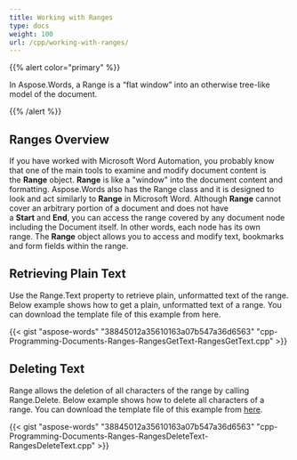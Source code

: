 ```yaml
---
title: Working with Ranges
type: docs
weight: 100
url: /cpp/working-with-ranges/
---
```


{{% alert color="primary" %}} 

In Aspose.Words, a Range is a “flat window” into an otherwise tree-like model of the document.

{{% /alert %}} 

## **Ranges Overview**

If you have worked with Microsoft Word Automation, you probably know that one of the main tools to examine and modify document content is the **Range** object. **Range** is like a "window" into the document content and formatting. Aspose.Words also has the Range class and it is designed to look and act similarly to **Range** in Microsoft Word. Although **Range** cannot cover an arbitrary portion of a document and does not have a **Start** and **End**, you can access the range covered by any document node including the Document itself. In other words, each node has its own range. The **Range** object allows you to access and modify text, bookmarks and form fields within the range.

## **Retrieving Plain Text**

Use the Range.Text property to retrieve plain, unformatted text of the range. Below example shows how to get a plain, unformatted text of a range. You can download the template file of this example from here.

{{< gist "aspose-words" "38845012a35610163a07b547a36d6563" "cpp-Programming-Documents-Ranges-RangesGetText-RangesGetText.cpp" >}}

## **Deleting Text**

Range allows the deletion of all characters of the range by calling Range.Delete. Below example shows how to delete all characters of a range. You can download the template file of this example from [here](https://github.com/aspose-words/Aspose.Words-for-.NET/blob/master/Examples/Data/Programming-Documents/Ranges/Document.doc).

{{< gist "aspose-words" "38845012a35610163a07b547a36d6563" "cpp-Programming-Documents-Ranges-RangesDeleteText-RangesDeleteText.cpp" >}}
